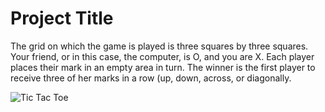 # Project Title

The grid on which the game is played is three squares by three squares. Your friend, or in this case, the computer, is O, and you are X. Each player places their mark in an empty area in turn. The winner is the first player to receive three of her marks in a row (up, down, across, or diagonally.

![Tic Tac Toe]([image_url_here](https://play-lh.googleusercontent.com/DMCZluyKLW6qfEAkHdrh6ZYFsdfqawPX3MC-A3gWcFoXA7VBHMR4s-BWeoqjtdLYZg))



